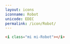```yaml
---
layout: icons
iconname: Robot
unicode: EDEC
permalink: /icon/Robot/
---
```


``` html
<i class="mi mi-Robot"></i>
```
